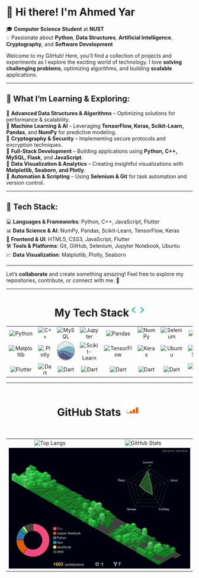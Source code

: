 # 👋 Hi there! I'm Ahmed Yar

🎓 **Computer Science Student** at **NUST**  
💡 Passionate about **Python**, **Data Structures**, **Artificial Intelligence**, **Cryptography**, and **Software Development**

Welcome to my GitHub! Here, you’ll find a collection of projects and experiments as I explore the exciting world of technology. I love **solving challenging problems**, optimizing algorithms, and building **scalable** applications.

---

## 🌱 **What I’m Learning & Exploring:**

🔹 **Advanced Data Structures & Algorithms** – Optimizing solutions for performance & scalability.  
🔹 **Machine Learning & AI** – Leveraging **TensorFlow, Keras, Scikit-Learn, Pandas**, and **NumPy** for predictive modeling.  
🔹 **Cryptography & Security** – Implementing secure protocols and encryption techniques.  
🔹 **Full-Stack Development** – Building applications using **Python, C++, MySQL, Flask**, and **JavaScript**.  
🔹 **Data Visualization & Analytics** – Creating insightful visualizations with **Matplotlib, Seaborn, and Plotly**.  
🔹 **Automation & Scripting** – Using **Selenium & Git** for task automation and version control.

---

## 🚀 **Tech Stack:**

💻 **Languages & Frameworks**: Python, C++, JavaScript, Flutter  
📊 **Data Science & AI**: NumPy, Pandas, Scikit-Learn, TensorFlow, Keras  
🎨 **Frontend & UI**: HTML5, CSS3, JavaScript, Flutter  
🛠 **Tools & Platforms**: Git, GitHub, Selenium, Jupyter Notebook, Ubuntu  
📈 **Data Visualization**: Matplotlib, Plotly, Seaborn

---

Let’s **collaborate** and create something amazing! Feel free to explore my repositories, contribute, or connect with me. 🚀

---

<h1 align="center">My Tech Stack <img src="img/favtech.gif" height="35"></h1>

<div align="center">
    <table width="900">
        <tr>
            <td align="center" width="90">
                <img src="https://techstack-generator.vercel.app/python-icon.svg" alt="Python" height="50" />
            </td>
            <td align="center" width="90">
                <img src="https://techstack-generator.vercel.app/cpp-icon.svg" alt="C++" height="50" />
            </td>
            <td align="center" width="90">
                <img src="https://techstack-generator.vercel.app/mysql-icon.svg" alt="MySQL" height="50" />
            </td>
            <td align="center" width="90">
                <img src="https://cdn.jsdelivr.net/gh/devicons/devicon/icons/jupyter/jupyter-original.svg" alt="Jupyter" height="50" />
            </td>
            <td align="center" width="90">
                <img src="https://cdn.jsdelivr.net/gh/devicons/devicon/icons/pandas/pandas-original.svg" alt="Pandas" height="50" />
            </td>
            <td align="center" width="90">
                <img src="https://cdn.jsdelivr.net/gh/devicons/devicon/icons/numpy/numpy-original.svg" alt="NumPy" height="50" />
            </td>
            <td align="center" width="90">
                <img src="https://cdn.jsdelivr.net/gh/devicons/devicon@latest/icons/selenium/selenium-original.svg"alt="Selenium" height="50" />
            </td>
            <td align="center" width="90">
                <img src="https://cdn.simpleicons.org/git/F05032" alt="Git" height="50" />
            </td>
            <td align="center" width="90">
                <img src="https://techstack-generator.vercel.app/github-icon.svg" alt="GitHub" height="50" />
            </td>
            <td align="center" width="90">
                <img src="https://skillicons.dev/icons?i=md" alt="Markdown" height="50" />
            </td>
        </tr>
        <tr>
            <td align="center" width="90">
                <img src="https://cdn.jsdelivr.net/gh/devicons/devicon/icons/matplotlib/matplotlib-original.svg" alt="Matplotlib" height="50" />
            </td>
            <td align="center" width="90">
                <img src="https://cdn.jsdelivr.net/gh/devicons/devicon/icons/plotly/plotly-original.svg" alt="Plotly" height="50" />
            </td>
            <td align="center" width="90">
                <img src="img/seaborn.png" alt="Seaborn" height="50" />
            </td>
            <td align="center" width="90">
                <img src="https://cdn.jsdelivr.net/gh/devicons/devicon/icons/scikitlearn/scikitlearn-original.svg" alt="Scikit-Learn" height="50" />
            </td>
            <td align="center" width="90">
                <img src="https://cdn.jsdelivr.net/gh/devicons/devicon/icons/tensorflow/tensorflow-original.svg" alt="TensorFlow" height="50" />
            </td>
            <td align="center" width="90">
                <img src="https://cdn.jsdelivr.net/gh/devicons/devicon/icons/keras/keras-original.svg" alt="Keras" height="50" />
            </td>
            <td align="center" width="90">
                <img src="https://cdn.jsdelivr.net/gh/devicons/devicon@latest/icons/ubuntu/ubuntu-original.svg" alt="Ubuntu" height="60" />
            </td>
            <td align="center" width="90">
                <img src="https://cdn.jsdelivr.net/gh/devicons/devicon/icons/css3/css3-original.svg" alt="CSS3" height="50" />
            </td>
            <td align="center" width="90">
                <img src="https://cdn.jsdelivr.net/gh/devicons/devicon/icons/html5/html5-original.svg" alt="HTML5" height="50" />
            </td>
            <td align="center" width="90">
                <img src="https://techstack-generator.vercel.app/js-icon.svg" alt="JavaScript" height="50" />
            </td>
        </tr>
        <tr>
            <td align="center" width="90">
                <img src="https://cdn.jsdelivr.net/gh/devicons/devicon@latest/icons/flutter/flutter-original.svg" alt="Flutter" height="50" />
            </td>
            <td align="center" width="90">
                <img src="https://cdn.jsdelivr.net/gh/devicons/devicon@latest/icons/dart/dart-original.svg" alt="Dart" height="50" />
            </td>
            <td align="center" width="90">
                <img src="https://cdn.jsdelivr.net/gh/devicons/devicon@latest/icons/kaggle/kaggle-original.svg" alt="Dart" height="50" />
            </td>
            <td align="center" width="90">
                <img src="https://techstack-generator.vercel.app/restapi-icon.svg" alt="Dart" height="50" />
            </td>
            <td align="center" width="90">
                <img src="https://cdn.jsdelivr.net/gh/devicons/devicon@latest/icons/mongodb/mongodb-original-wordmark.svg" alt="Dart" height="50" />
            </td>
            <td align="center" width="90">
                <img src="https://cdn.jsdelivr.net/gh/devicons/devicon@latest/icons/redis/redis-original.svg"alt="Dart" height="50" />
            </td>
            <td align="center" width="90">
                <img  src="https://cdn.jsdelivr.net/gh/devicons/devicon@latest/icons/pytorch/pytorch-original.svg"alt="Dart" height="50" />
            </td>
            <td align="center" width="90">
                <img  src="https://cdn.jsdelivr.net/gh/devicons/devicon@latest/icons/neo4j/neo4j-original.svg" alt="Dart" height="50" />
            </td>
            <td align="center" width="90">
                <img  src="https://cdn.jsdelivr.net/gh/devicons/devicon@latest/icons/tailwindcss/tailwindcss-original.svg" alt="Dart" height="50" />
            </td>
            <td align="center" colspan="9"> <!-- Centered empty space -->
                <p> </p>
            </td>
        </tr>
    </table>
</div>

---

<h1 align="center">GitHub Stats <img src="img/github analytics.gif" height=50> </h1>

###

<div align="left">
</div>

###

###

<br clear="both">

<div align="center">
    <table>
        <tr>
             <td align="center">
                <a href="https://github.com/ahmedyar7" style="text-decoration: none;">
                    <img src="https://github-readme-stats.vercel.app/api/top-langs/?username=ahmedyar7&hide_border=true&layout=donut&theme=github_dark" alt="Top Langs" style="border: none; outline: none;">
                </a>
            </td>
            <td align="center">
                <a href="https://github.com/ahmedyar7" style="text-decoration: none;">
                    <img src="https://github-readme-stats.vercel.app/api?username=ahmedyar7&hide_title=true&hide_rank=false&rank_icon=github&show_icons=true&include_all_commits=true&count_private=true&disable_animations=false&theme=github_dark&locale=en&hide_border=true&order=1" alt="GitHub Stats" />
                </a>
            </td> 
         </tr> 
        <tr>
            <td colspan="2" align="center">
                <a href="https://github.com/ahmedyar7" style="text-decoration: none;">
                    <img src="./profile-3d-contrib/profile-night-green.svg" alt="3D GitHub Contribution Graph" />
                </a>
            </td>
        </tr>
    </table>
</div>
